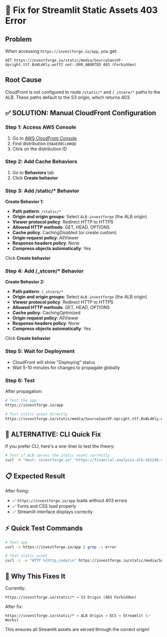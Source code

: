 # 🔧 Fix for Streamlit Static Assets 403 Error

## Problem
When accessing `https://investforge.io/app`, you get:
```
GET https://investforge.io/static/media/SourceSansVF-Upright.ttf.BsWL4Kly.woff2 net::ERR_ABORTED 403 (Forbidden)
```

## Root Cause
CloudFront is not configured to route `/static/*` and `/_stcore/*` paths to the ALB. These paths default to the S3 origin, which returns 403.

## ✅ **SOLUTION: Manual CloudFront Configuration**

### Step 1: Access AWS Console
1. Go to [AWS CloudFront Console](https://console.aws.amazon.com/cloudfront)
2. Find distribution `E9A4E00CLHHQQ`
3. Click on the distribution ID

### Step 2: Add Cache Behaviors
1. Go to **Behaviors** tab
2. Click **Create behavior**

### Step 3: Add /static/* Behavior
**Create Behavior 1:**
- **Path pattern**: `/static/*`
- **Origin and origin groups**: Select `ALB-investforge` (the ALB origin)
- **Viewer protocol policy**: Redirect HTTP to HTTPS
- **Allowed HTTP methods**: GET, HEAD, OPTIONS
- **Cache policy**: CachingDisabled (or create custom)
- **Origin request policy**: AllViewer
- **Response headers policy**: None
- **Compress objects automatically**: Yes

Click **Create behavior**

### Step 4: Add /_stcore/* Behavior  
**Create Behavior 2:**
- **Path pattern**: `/_stcore/*`
- **Origin and origin groups**: Select `ALB-investforge` (the ALB origin)
- **Viewer protocol policy**: Redirect HTTP to HTTPS
- **Allowed HTTP methods**: GET, HEAD, OPTIONS
- **Cache policy**: CachingOptimized
- **Origin request policy**: AllViewer  
- **Response headers policy**: None
- **Compress objects automatically**: Yes

Click **Create behavior**

### Step 5: Wait for Deployment
- CloudFront will show "Deploying" status
- Wait 5-10 minutes for changes to propagate globally

### Step 6: Test
After propagation:
```bash
# Test the app
https://investforge.io/app

# Test static asset directly
https://investforge.io/static/media/SourceSansVF-Upright.ttf.BsWL4Kly.woff2
```

## 🚀 **ALTERNATIVE: CLI Quick Fix**

If you prefer CLI, here's a one-liner to test the theory:

```bash
# Test if ALB serves the static asset correctly
curl -H "Host: investforge.io" "https://financial-analysis-alb-161240.us-east-1.elb.amazonaws.com/static/media/SourceSansVF-Upright.ttf.BsWL4Kly.woff2"
```

## 📋 **Expected Result**

After fixing:
- ✅ `https://investforge.io/app` loads without 403 errors
- ✅ Fonts and CSS load properly
- ✅ Streamlit interface displays correctly

## ⚡ **Quick Test Commands**

```bash
# Test app
curl -s https://investforge.io/app | grep -i error

# Test static asset
curl -s -w "HTTP %{http_code}\n" https://investforge.io/static/media/SourceSansVF-Upright.ttf.BsWL4Kly.woff2
```

## 🎯 **Why This Fixes It**

Currently:
```
https://investforge.io/static/* → S3 Origin (403 Forbidden)
```

After fix:
```  
https://investforge.io/static/* → ALB Origin → ECS → Streamlit (✅ Works)
```

This ensures all Streamlit assets are served through the correct origin!